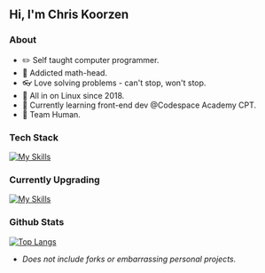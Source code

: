 ## Hi, I'm Chris Koorzen



### About

- ✏️ Self taught computer programmer.
- 🔢 Addicted math-head.
- 👓 Love solving problems - can't stop, won't stop.
- 🐧 All in on Linux since 2018.
- 🌱 Currently learning front-end dev @Codespace Academy CPT.
- 👬 Team Human.


### Tech Stack

[![My Skills](https://skillicons.dev/icons?i=python,django,postgres,php,git,bash,docker,linux,html,css,tailwind,js,htmx&perline=5)](https://skillicons.dev)

### Currently Upgrading

[![My Skills](https://skillicons.dev/icons?i=react,go,androidstudio,arduino,c)](https://skillicons.dev)

### Github Stats
  
[![Top Langs](https://github-readme-stats.vercel.app/api/top-langs/?username=chriskoorzen&layout=compact)](https://github.com/anuraghazra/github-readme-stats)

* _Does not include forks or embarrassing personal projects._
